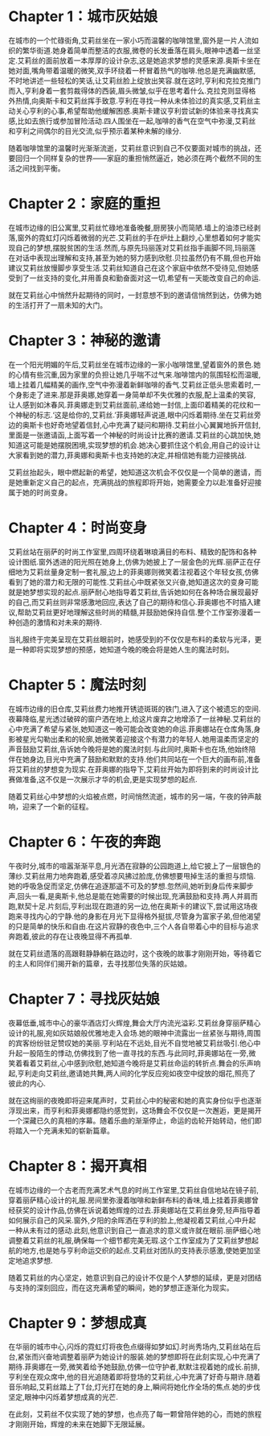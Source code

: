 # Chapter 1：城市灰姑娘

在城市的一个忙碌街角,艾莉丝坐在一家小巧而温馨的咖啡馆里,窗外是一片人流如织的繁华街道.她身着简单而整洁的衣服,微卷的长发垂落在肩头,眼神中透着一丝坚定.艾莉丝的面前放着一本厚厚的设计杂志,这是她追求梦想的灵感来源.奥斯卡坐在她对面,嘴角带着温暖的微笑,双手环绕着一杯冒着热气的咖啡.他总是充满幽默感,不时地讲述一些轻松的笑话,让艾莉丝脸上绽放出笑容.就在这时,亨利和克拉克推门而入,亨利身着一套剪裁得体的西装,眉头微皱,似乎在思考着什么.克拉克则显得格外热情,向奥斯卡和艾莉丝挥手致意.亨利在寻找一种从未体验过的真实感,艾莉丝主动关心亨利的心事,希望帮助他缓解困惑.奥斯卡建议亨利尝试新的体验来寻找真实感,比如去旅行或参加冒险活动.四人围坐在一起,咖啡的香气在空气中弥漫,艾莉丝和亨利之间偶尔的目光交流,似乎预示着某种未解的缘分.

随着咖啡馆里的温馨时光渐渐流逝，艾莉丝意识到自己不仅要面对城市的挑战，还要回归一个同样复杂的世界——家庭的重担悄然逼近，她必须在两个截然不同的生活之间找到平衡。

# Chapter 2：家庭的重担

在城市边缘的旧公寓里,艾莉丝忙碌地准备晚餐,厨房狭小而简陋.墙上的油漆已经剥落,窗外的霓虹灯闪烁着微弱的光芒.艾莉丝的手在炉灶上翻炒,心里想着如何才能实现自己的梦想,摆脱贫困的生活.然而,与原先玛丽莲对艾莉丝指手画脚不同,玛丽莲在对话中表现出理解和支持,甚至为她的努力感到欣慰.贝拉虽然仍有不屑,但也开始建议艾莉丝放慢脚步享受生活.艾莉丝知道自己在这个家庭中依然不受待见,但她感受到了一丝支持的变化,并用善良和勤奋面对这一切,希望有一天能改变自己的命运.

就在艾莉丝心中悄然升起期待的同时，一封意想不到的邀请信悄然到达，仿佛为她的生活打开了一扇未知的大门。

# Chapter 3：神秘的邀请

在一个阳光明媚的午后,艾莉丝坐在城市边缘的一家小咖啡馆里,望着窗外的景色.她的心情有些沉重,因为家里的负担让她几乎喘不过气来.咖啡馆内的氛围轻松而温暖,墙上挂着几幅精美的画作,空气中弥漫着新鲜咖啡的香气.艾莉丝正低头思索着时,一个身影走了进来.那是菲奥娜,她穿着一身简单却不失优雅的衣服,配上温柔的笑容,让人感到如沐春风.菲奥娜走到艾莉丝面前,递给她一封信,上面印着精美的花纹和一个神秘的标志.‘这是给你的,艾莉丝.’菲奥娜轻声说道,眼中闪烁着期待.坐在艾莉丝旁边的奥斯卡也好奇地望着信封,心中充满了疑问和期待.艾莉丝小心翼翼地拆开信封,里面是一张邀请函,上面写着一个神秘的时尚设计比赛的邀请.艾莉丝的心跳加快,她知道这可能是她摆脱困境,实现梦想的机会.她决心要抓住这个机会,用自己的设计让大家看到她的潜力,菲奥娜和奥斯卡也支持她的决定,并相信她有能力迎接挑战.

艾莉丝抬起头，眼中燃起新的希望，她知道这次机会不仅仅是一个简单的邀请，而是她重新定义自己的起点，充满挑战的旅程即将开始，她需要全力以赴准备好迎接属于她的时尚变身。

# Chapter 4：时尚变身

艾莉丝站在丽萨的时尚工作室里,四周环绕着琳琅满目的布料、精致的配饰和各种设计图纸.窗外透进的阳光照在她身上,仿佛为她披上了一层金色的光辉.丽萨正在仔细地为艾莉丝量身定制一套礼服,边上的菲奥娜则微笑着注视着这个年轻女孩,仿佛看到了她的潜力和无限的可能性.艾莉丝心中既紧张又兴奋,她知道这次的变身可能就是她梦想实现的起点.丽萨耐心地指导着艾莉丝,告诉她如何在各种场合展现最好的自己,而艾莉丝则非常感激地回应,表达了自己的期待和信心.菲奥娜也不时插入建议,帮助艾莉丝更好地理解这些时尚的精髓,并鼓励她保持自信.整个工作室弥漫着一种创造的激情和对未来的期待.

当礼服终于完美呈现在艾莉丝眼前时，她感受到的不仅仅是布料的柔软与光泽，更是一种即将实现梦想的预感，她知道今晚的晚会将是她人生的魔法时刻。

# Chapter 5：魔法时刻

在城市边缘的旧仓库,艾莉丝费力地推开锈迹斑斑的铁门,进入了这个被遗忘的空间.夜幕降临,星光透过破碎的窗户洒在地上,给这片废弃之地增添了一丝神秘.艾莉丝的心中充满了希望与紧张,她知道这一晚可能会改变她的命运.菲奥娜站在仓库角落,身影被星光勾勒出柔和的轮廓,她微笑着迎接这个有潜力的年轻人.她用温柔而坚定的声音鼓励艾莉丝,告诉她今晚将是她的魔法时刻.与此同时,奥斯卡也在场,他始终陪伴在她身边,目光中充满了鼓励和默默的支持.他们共同站在一个巨大的画布前,准备将艾莉丝的梦想变为现实.在菲奥娜的指导下,艾莉丝开始为即将到来的时尚设计比赛做准备,这不仅是一次展示才华的机会,更是实现梦想的起点.

随着艾莉丝心中梦想的火焰被点燃，时间悄然流逝，城市的另一端，午夜的钟声敲响，迎来了一个新的征程。

# Chapter 6：午夜的奔跑

午夜时分,城市的喧嚣渐渐平息,月光洒在寂静的公园跑道上,给它披上了一层银色的薄纱.艾莉丝用力地奔跑着,感受着凉风拂过脸庞,仿佛想要甩掉生活的重担与烦恼.她的呼吸急促而坚定,仿佛在追逐那遥不可及的梦想.忽然间,她听到身后传来脚步声,回头一看,是奥斯卡,他总是能在她需要的时候出现,充满鼓励和支持.两人并肩而跑,默契十足.片刻后,亨利出现在跑道的另一边,他在奥斯卡的建议下,尝试用这场夜跑来寻找内心的宁静.他的身影在月光下显得格外挺拔,尽管身为富家子弟,但他渴望的只是简单的快乐和自由.在这片寂静的夜色中,三个人各自带着心中的目标与追求奔跑着,彼此的存在让夜晚显得不再孤单.

就在艾莉丝遗落的高跟鞋静静躺在路边时，这个夜晚的故事才刚刚开始，等待着它的主人和同伴们揭开新的篇章，去寻找那位失落的灰姑娘。

# Chapter 7：寻找灰姑娘

夜幕低垂,城市中心的豪华酒店灯火辉煌,舞会大厅内流光溢彩.艾莉丝身穿丽萨精心设计的礼服,宛如灰姑娘般优雅地走入会场.她的眼神中流露出一丝紧张与期待,周围的宾客纷纷驻足赞叹她的美丽.亨利站在不远处,目光不自觉地被艾莉丝吸引.他心中升起一股陌生的悸动,仿佛找到了他一直寻找的东西.与此同时,菲奥娜站在一旁,微笑着看着艾莉丝,心中感到欣慰,她知道今晚将是艾莉丝命运的转折点.舞会的乐声响起,亨利走向艾莉丝,邀请她共舞,两人间的化学反应宛如夜空中绽放的烟花,照亮了彼此的内心.

就在这绚丽的夜晚即将迎来尾声时，艾莉丝心中的秘密和她的真实身份似乎也逐渐浮现出来，而亨利和菲奥娜都隐约感觉到，这场舞会不仅仅是一次邂逅，更是揭开一个深藏已久的真相的序幕。随着乐曲的渐渐停止，命运的齿轮开始转动，他们即将踏入一个充满未知的崭新篇章。

# Chapter 8：揭开真相

在城市边缘的一个古老而充满艺术气息的时尚工作室里,艾莉丝自信地站在镜子前,穿着丽萨精心设计的礼服.房间里弥漫着咖啡和新鲜布料的香味,墙上挂着菲奥娜曾经获奖的设计作品,仿佛在诉说着她辉煌的过去.菲奥娜站在艾莉丝身旁,轻声指导着如何展示自己的风采.窗外,夕阳的余晖洒在亨利的脸上,他凝视着艾莉丝,心中升起一种从未有过的感动.此刻,他意识到自己一直追求的意义或许就在眼前.丽萨细心地调整着艾莉丝的礼服,确保每一个细节都完美无瑕.这个工作室成为了艾莉丝梦想起航的地方,也是她与亨利命运交织的起点.艾莉丝对团队的支持表示感激,使她更加坚定地追求梦想.

随着艾莉丝的内心坚定，她意识到自己的设计不仅是个人梦想的延续，更是对团结与支持的深刻回应，而在这充满希望的瞬间，她的梦想正逐渐化为现实。

# Chapter 9：梦想成真

在华丽的城市中心,闪烁的霓虹灯将夜色点缀得如梦如幻.时尚秀场内,艾莉丝站在后台,紧张而兴奋地调整着丽萨为她设计的服装.她的梦想即将在此刻实现,心中充满了期待.菲奥娜在一旁,微笑着给予她鼓励,仿佛一位守护者,默默注视着她的成长.前排,亨利坐在观众席中,他的目光追随着即将登场的艾莉丝,心中充满了好奇与期许.随着音乐响起,艾莉丝踏上了T台,灯光打在她的身上,瞬间将她化作全场的焦点.她的步伐坚定,眼神中闪烁着梦想成真的光芒.

在此刻，艾莉丝不仅实现了她的梦想，也点亮了每一颗曾陪伴她的心，而她的旅程才刚刚开始，辉煌的未来在她脚下无限延展。
